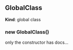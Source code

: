 <a name="GlobalClass"></a>
## GlobalClass
**Kind**: global class  
<a name="new_GlobalClass_new"></a>
### new GlobalClass()
only the constructor has docs...

